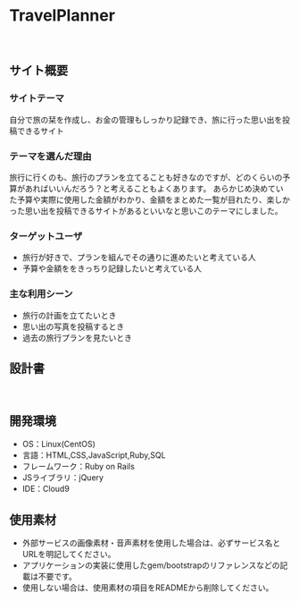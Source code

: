 # TravelPlanner
​
## サイト概要
### サイトテーマ
<!--何を『目的』とし、どのような『分類』なのかを簡潔に書く-->
自分で旅の栞を作成し、お金の管理もしっかり記録でき、旅に行った思い出を投稿できるサイト
​
### テーマを選んだ理由
<!--なぜこのようなテーマにしたかを説明する-->
旅行に行くのも、旅行のプランを立てることも好きなのですが、どのくらいの予算があればいいんだろう？と考えることもよくあります。
あらかじめ決めていた予算や実際に使用した金額がわかり、金額をまとめた一覧が目れたり、楽しかった思い出を投稿できるサイトがあるといいなと思いこのテーマにしました。
​
### ターゲットユーザ
- 旅行が好きで、プランを組んでその通りに進めたいと考えている人
- 予算や金額ををきっちり記録したいと考えている人
​
### 主な利用シーン
- 旅行の計画を立てたいとき
- 思い出の写真を投稿するとき
- 過去の旅行プランを見たいとき

## 設計書
<!--テーマを設定・提出する時点では不要です-->
​
## 開発環境
- OS：Linux(CentOS)
- 言語：HTML,CSS,JavaScript,Ruby,SQL
- フレームワーク：Ruby on Rails
- JSライブラリ：jQuery
- IDE：Cloud9
​
## 使用素材
- 外部サービスの画像素材・音声素材を使用した場合は、必ずサービス名とURLを明記してください。
- アプリケーションの実装に使用したgem/bootstrapのリファレンスなどの記載は不要です。
- 使用しない場合は、使用素材の項目をREADMEから削除してください。
